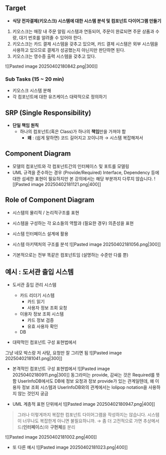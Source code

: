 ## Target

- **식당 전자결제(키오스크) 시스템에 대한 시스템 분석 및 컴포넌트 다이어그램 만들기**

1. 키오스크는 매장 내 주문 알림 시스템과 연동되어, 주문이 완료되면 주문 상품과 수량, 대기 번호를 알려줄 수 있어야 한다.
2. 키오스크는 카드 결제 시스템을 갖추고 있으며, 카드 결제 시스템은 외부 시스템을 사용하고 있으므로 결제가 성공했는지 아닌지만 판단하면 된다.
3. 키오스크는 영수증 출력 시스템을 갖추고 있다.

![[Pasted image 20250402180842.png|300]]

### Sub Tasks (15 ~ 20 min)

- 키오스크 시스템 분해
- 각 컴포넌트에 대한 유즈케이스 대략적으로 정의하기

## SRP (Single Responsibility)

- **단일 책임 원칙**
    - 하나의 컴포넌트(혹은 Class)가 하나의 **책임**만을 가져야 함
        - **왜** : (쉽게 말하면) 코드 길어지고 꼬이니까 → 시스템 복잡해져서

## **Component Diagram**
- 모델의 컴포넌트와 각 컴포넌트간의 인터페이스 및 포트를 모델링
- UML 규격을 준수하는 경우 (Provide/Required) Interface, Dependency 등에 대한 섬세한 표현이 필요하지만 본 강의에서는 해당 부분까지 다루지 않습니다.
![[Pasted image 20250402181121.png|400]]

## Role of Component Diagram

- 시스템의 물리적 / 논리적구조를 표현
- 시스템을 구성하는 각 요소들의 역할과 (필요한 경우) 의존성을 표현
- 시스템 인터페이스 설계에 활용
- 시스템 아키텍처의 구조를 분석
![[Pasted image 20250402181056.png|300]]

- 기본적으로는 전부 똑같은 컴포넌트임 (설명하는 수준만 다를 뿐)

## 예시 : 도서관 출입 시스템

- 도서관 출입 관리 시스템
    
    - 카드 리더기 시스템
        - 카드 읽기
        - 사용자 정보 조회 요청
    - 이용자 정보 조회 시스템
        - 카드 정보 검증
        - 유효 사용자 확인
    - DB
- 대략적인 컴포넌트 구성 표현법에서


그냥 네모 박스랑 저 사탕, 요청만 잘 그리면 됨
![[Pasted image 20250402181041.png|300]]

- 본격적인 컴포넌트 구성 표현법에서
![[Pasted image 20250402180911.png|300]]
동그라미는 provide, 감싸는 것은 Required를 뜻함
UserInfoDB에서도 DB에 정보 요청과 정보 provide가 있는 관계일텐데, 왜 이용자 정보 조회 시스템과 UserInfoDB와의 관계에서는 lolipop notation을 사용하지 않는 것인지 궁금

- UML 계층적 표현 단위에서
![[Pasted image 20250402180947.png|400]]
> 그러나 이렇게까지 복잡한 컴포넌트 다이어그램을 작성하지는 않습니다. 시스템이 너무나도 복잡한게 아니면 불필요하니까. → 좀 더 고전적으로 가면 추상메서드(**인터페이스**)와 **구현체**를 분리

![[Pasted image 20250402181002.png|400]]

- 또 다른 예시
![[Pasted image 20250402181023.png|400]]